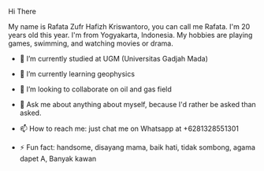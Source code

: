 Hi There

My name is Rafata Zufr Hafizh Kriswantoro, you can call me Rafata. I'm 20 years old this year. I'm from Yogyakarta, Indonesia. My hobbies are playing games, swimming, and watching movies or drama.

- 🔭 I’m currently studied at UGM (Universitas Gadjah Mada)

- 🌱 I’m currently learning geophysics

- 👯 I’m looking to collaborate on oil and gas field

- 💬 Ask me about anything about myself, because I'd rather be asked than asked.

- 📫 How to reach me: just chat me on Whatsapp at +6281328551301

- ⚡ Fun fact: handsome, disayang mama, baik hati, tidak sombong, agama dapet A, Banyak kawan